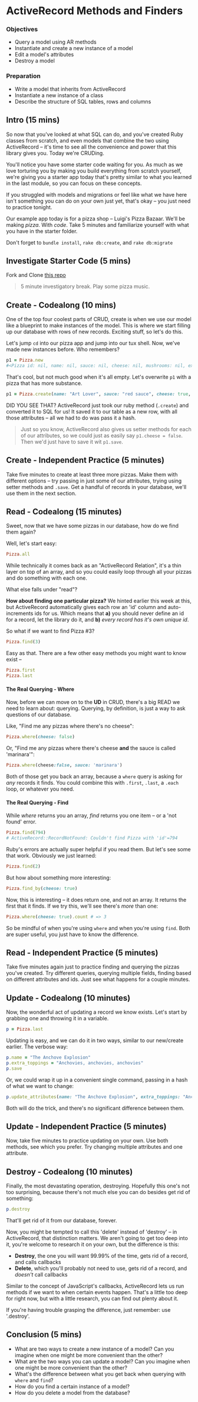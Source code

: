 # ActiveRecord Methods and Finders

### Objectives
- Query a model using AR methods
- Instantiate and create a new instance of a model
- Edit a model's attributes
- Destroy a model

### Preparation
- Write a model that inherits from ActiveRecord
- Instantiate a new instance of a class
- Describe the structure of SQL tables, rows and columns

## Intro (15 mins)

So now that you've looked at what SQL can do, and you've created Ruby classes from scratch, and even models that combine the two using ActiveRecord – it's time to see all the convenience and power that this library gives you. Today we're CRUDing.

You'll notice you have some starter code waiting for you. As much as we love torturing you by making you build everything from scratch yourself, we're giving you a starter app today that's pretty similar to what you learned in the last module, so you can focus on these concepts.

If you struggled with models and migrations or feel like what we have here isn't something you can do on your own just yet, that's okay – you just need to practice tonight.

Our example app today is for a pizza shop – Luigi's Pizza Bazaar. We'll be making _pizza_. With _code_. Take 5 minutes and familiarize yourself with what you have in the starter folder.

Don't forget to `bundle install`, `rake db:create`, and `rake db:migrate`

## Investigate Starter Code (5 mins)

Fork and Clone [this repo](https://github.com/wdi-hk-11/lesson-rails-activerecord-methods-and-finders)

> 5 minute investigatory break. Play some pizza music.

## Create - Codealong (10 mins)

One of the top four coolest parts of CRUD, create is when we use our model like a blueprint to make instances of the model. This is where we start filling up our database with rows of new records. Exciting stuff, so let's do this.

Let's jump ```cd``` into our pizza app and jump into our tux shell.  Now, we've made new instances before. Who remembers?

```ruby
p1 = Pizza.new
#<Pizza id: nil, name: nil, sauce: nil, cheese: nil, mushrooms: nil, extra_toppings: nil, created_at: nil, updated_at: nil>
```

That's cool, but not much good when it's all empty. Let's overwrite `p1` with a pizza that has more substance.

```ruby
p1 = Pizza.create(name: "Art Lover", sauce: "red sauce", cheese: true, mushrooms: false, extra_toppings: "artichokes, chopped garlic")
```

DID YOU SEE THAT? ActiveRecord just took our ruby method (`.create`) and converted it to SQL for us! It saved it to our table as a new row, with all those attributes – all we had to do was pass it a hash.

> Just so you know, ActiveRecord also gives us setter methods for each of our attributes, so we could just as easily say `p1.cheese = false`. Then we'd just have to save it wit `p1.save`.

## Create - Independent Practice (5 minutes)

Take five minutes to create at least three more pizzas. Make them with different options – try passing in just some of our attributes, trying using setter methods and `.save`. Get a handful of records in your database, we'll use them in the next section.


## Read - Codealong (15 minutes)

Sweet, now that we have some pizzas in our database, how do we find them again?

Well, let's start easy:

```ruby
Pizza.all
```

While technically it comes back as an "ActiveRecord Relation", it's a thin layer on top of an array, and so you could easily loop through all your pizzas and do something with each one.

What else falls under "read"?

**How about finding one particular pizza?** We hinted earlier this week at this, but ActiveRecord automatically gives each row an 'id' column and auto-increments ids for us. Which means that **a)** you should never define an id for a record, let the library do it, and **b)** _every record has it's own unique id_.

So what if we want to find Pizza #3?

```ruby
Pizza.find(3)
```

Easy as that. There are a few other easy methods you might want to know exist –

```ruby
Pizza.first
Pizza.last
```

#### The Real Querying - Where

Now, before we can move on to the **UD** in CRUD, there's a big READ we need to learn about: querying. Querying, by definition, is just a way to ask questions of our database.

Like, "Find me any pizzas where there's no cheese":

```ruby
Pizza.where(cheese: false)
```

Or, "Find me any pizzas where there's cheese **and** the sauce is called 'marinara'":

```ruby
Pizza.where(cheese:false, sauce: 'marinara')
```

Both of those get you back an array, because a `where` query is asking for _any_ records it finds. You could combine this with `.first`, `.last`, a `.each` loop, or whatever you need.

#### The Real Querying - Find

While _where_ returns you an array, _find_ returns you one item – or a 'not found' error.

```ruby
Pizza.find(794)
# ActiveRecord::RecordNotFound: Couldn't find Pizza with 'id'=794
```

Ruby's errors are actually super helpful if you read them. But let's see some that work. Obviously we just learned:

```ruby
Pizza.find(2)
```

But how about something more interesting:

```ruby
Pizza.find_by(cheese: true)
```

Now, this is interesting – it does return one, and not an array. It returns the first that it finds. If we try this, we'll see there's _more_ than one:

```ruby
Pizza.where(cheese: true).count # => 3
```

So be mindful of when you're using `where` and when you're using `find`. Both are super useful, you just have to know the difference.

## Read - Independent Practice (5 minutes)

Take five minutes again just to practice finding and querying the pizzas you've created. Try different queries, querying multiple fields, finding based on different attributes and ids. Just see what happens for a couple minutes.

## Update - Codealong (10 minutes)

Now, the wonderful act of updating a record we know exists. Let's start by grabbing one and throwing it in a variable.

```ruby
p = Pizza.last
```

Updating is easy, and we can do it in two ways, similar to our new/create earlier. The verbose way:

```ruby
p.name = "The Anchove Explosion"
p.extra_toppings = "Anchovies, anchovies, anchovies"
p.save
```

Or, we could wrap it up in a convenient single command, passing in a hash of what we want to change:

```ruby
p.update_attributes(name: "The Anchove Explosion", extra_toppings: "Anchovies, anchovies, anchovies")
```

Both will do the trick, and there's no significant difference between them.

## Update - Independent Practice (5 minutes)

Now, take five minutes to practice updating on your own. Use both methods, see which you prefer. Try changing multiple attributes and one attribute.

## Destroy - Codealong (10 minutes)

Finally, the most devastating operation, destroying. Hopefully this one's not too surprising, because there's not much else you can do besides get rid of something:

```ruby
p.destroy
```

That'll get rid of it from our database, forever.

Now, you might be tempted to call this 'delete' instead of 'destroy' – in ActiveRecord, that distinction matters. We aren't going to get too deep into it, you're welcome to research it on your own, but the difference is this:

- **Destroy**, the one you will want 99.99% of the time, gets rid of a record, and calls callbacks
- **Delete**, which you'll probably not need to use, gets rid of a record, and _doesn't_ call callbacks

Similar to the concept of JavaScript's callbacks, ActiveRecord lets us run methods if we want to when certain events happen. That's a little too deep for right now, but with a little research, you can find out plenty about it.

If you're having trouble grasping the difference, just remember: use '.destroy'.

## Conclusion (5 mins)
- What are two ways to create a new instance of a model? Can you imagine when one might be more convenient than the other?
- What are the two ways you can update a model? Can you imagine when one might be more convenient than the other?
- What's the difference between what you get back when querying with `where` and `find`?
- How do you find a certain instance of a model?
- How do you delete a model from the database?
